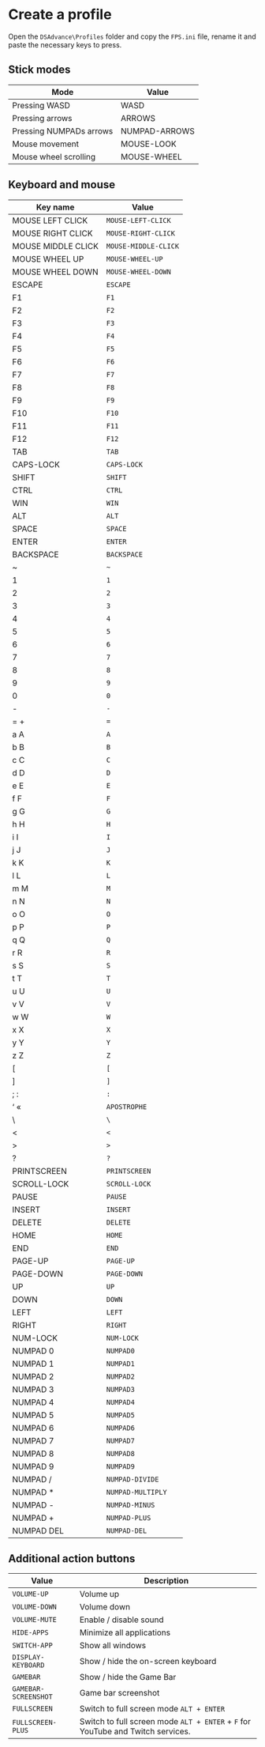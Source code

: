 ﻿# Create a profile
Open the `DSAdvance\Profiles` folder and copy the `FPS.ini` file, rename it and paste the necessary keys to press.

## Stick modes
Mode | Value
------------ | -------------
Pressing WASD | WASD
Pressing arrows | ARROWS
Pressing NUMPADs arrows | NUMPAD-ARROWS
Mouse movement | MOUSE-LOOK
Mouse wheel scrolling | MOUSE-WHEEL

## Keyboard and mouse
Key name | Value
------------ | -------------
MOUSE LEFT CLICK | `MOUSE-LEFT-CLICK`
MOUSE RIGHT CLICK | `MOUSE-RIGHT-CLICK`
MOUSE MIDDLE CLICK | `MOUSE-MIDDLE-CLICK`
MOUSE WHEEL UP | `MOUSE-WHEEL-UP`
MOUSE WHEEL DOWN | `MOUSE-WHEEL-DOWN`
ESCAPE | `ESCAPE`
F1 | `F1`
F2 | `F2`
F3 | `F3`
F4 | `F4`
F5 | `F5`
F6 | `F6`
F7 | `F7`
F8 | `F8`
F9 | `F9`
F10 | `F10`
F11 | `F11`
F12 | `F12`
TAB | `TAB`
CAPS-LOCK | `CAPS-LOCK`
SHIFT | `SHIFT`
CTRL | `CTRL`
WIN | `WIN`
ALT | `ALT`
SPACE | `SPACE`
ENTER | `ENTER`
BACKSPACE | `BACKSPACE`
~ | `~`
1 | `1`
2 | `2`
3 | `3`
4 | `4`
5 | `5`
6 | `6`
7 | `7`
8 | `8`
9 | `9`
0 | `0`
\- | `-`
= + | `=`
a A | `A`
b B | `B`
c C | `C`
d D | `D`
e E | `E`
f F | `F`
g G | `G`
h H | `H`
i I | `I`
j J | `J`
k K | `K`
l L | `L`
m M | `M`
n N | `N`
o O | `O`
p P | `P`
q Q | `Q`
r R | `R`
s S | `S`
t T | `T`
u U | `U`
v V | `V`
w W | `W`
x X | `X`
y Y | `Y`
z Z | `Z`
[ | `[`
] | `]`
; : | `:`
‘ « | `APOSTROPHE`
\ | `\`
< | `<`
\> | `>`
? | `?`
PRINTSCREEN | `PRINTSCREEN`
SCROLL-LOCK | `SCROLL-LOCK`
PAUSE | `PAUSE`
INSERT | `INSERT`
DELETE | `DELETE`
HOME | `HOME`
END | `END`
PAGE-UP | `PAGE-UP`
PAGE-DOWN | `PAGE-DOWN`
UP | `UP`
DOWN | `DOWN`
LEFT | `LEFT`
RIGHT | `RIGHT`
NUM-LOCK | `NUM-LOCK`
NUMPAD 0 | `NUMPAD0`
NUMPAD 1 | `NUMPAD1`
NUMPAD 2 | `NUMPAD2`
NUMPAD 3 | `NUMPAD3`
NUMPAD 4 | `NUMPAD4`
NUMPAD 5 | `NUMPAD5`
NUMPAD 6 | `NUMPAD6`
NUMPAD 7 | `NUMPAD7`
NUMPAD 8 | `NUMPAD8`
NUMPAD 9 | `NUMPAD9`
NUMPAD / | `NUMPAD-DIVIDE`
NUMPAD \* | `NUMPAD-MULTIPLY`
NUMPAD - | `NUMPAD-MINUS`
NUMPAD + | `NUMPAD-PLUS`
NUMPAD DEL | `NUMPAD-DEL`

## Additional action buttons
Value | Description
------------ | -------------
`VOLUME-UP` | Volume up
`VOLUME-DOWN` | Volume down
`VOLUME-MUTE` | Enable / disable sound
`HIDE-APPS` | Minimize all applications
`SWITCH-APP` | Show all windows
`DISPLAY-KEYBOARD` | Show / hide the on-screen keyboard
`GAMEBAR` | Show / hide the Game Bar
`GAMEBAR-SCREENSHOT` | Game bar screenshot
`FULLSCREEN` | Switch to full screen mode `ALT + ENTER`
`FULLSCREEN-PLUS` | Switch to full screen mode `ALT + ENTER` + `F` for YouTube and Twitch services.